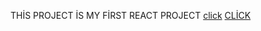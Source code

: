 THİS PROJECT İS MY FİRST REACT PROJECT
[click](https://63452ad06acece0e0476f025--leafy-hummingbird-4ec440.netlify.app/)
[CLİCK](https://github.com/ozkan4186/image-gallery-project/blob/main/g%C4%B1f.gif)
